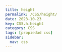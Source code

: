 ```yaml
---
title: height
permalink: /CSS/height/
date: 2023-10-23
key: CSS.h.height
category: CSS
tags: [propiedad css]
sidebar:
  nav: css
---
```

